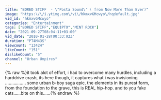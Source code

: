 ```yaml
---
title: "BORED STIFF  - \"Posta Sound\" ( from Now More Than Ever)"
image: "https:\/\/i.ytimg.com\/vi\/hkmxvGMcwyo\/hqdefault.jpg"
vid_id: "hkmxvGMcwyo"
categories: "Entertainment"
tags: ["BORED STIFF","EQUIPTO","MINT ROCK"]
date: "2021-09-27T08:04:11+03:00"
vid_date: "2010-01-28T00:33:02Z"
duration: "PT4M43S"
viewcount: "13424"
likeCount: "151"
dislikeCount: "5"
channel: "Urban Umpires"
---
```

{% raw %}it took alot of effort, i had to overcome many hurdles, including a harddrive crash, its here though, it captures what i was invisioning ................. some urban b-boy saga epic, the elements in its purest form, from the foundation to the grave, this is REAL hip-hop. and to you fake cats......bite on this......{% endraw %}
